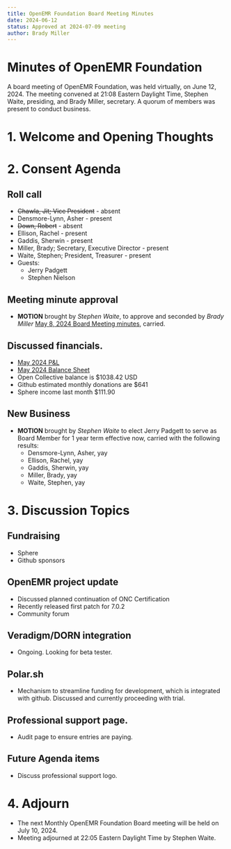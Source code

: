 ```yaml
---
title: OpenEMR Foundation Board Meeting Minutes
date: 2024-06-12
status: Approved at 2024-07-09 meeting
author: Brady Miller
---
```


# Minutes of OpenEMR Foundation

A board meeting of OpenEMR Foundation, was held virtually, on June 12, 2024. The meeting convened at 21:08 Eastern Daylight Time, Stephen Waite, presiding, and Brady Miller, secretary. A quorum of members was present to conduct business.

# 1. Welcome and Opening Thoughts

# 2. Consent Agenda
## Roll call
  - ~~Chawla, Jit; Vice President~~ - absent
  - Densmore-Lynn, Asher - present
  - ~~Down, Robert~~ - absent
  - Ellison, Rachel - present
  - Gaddis, Sherwin - present
  - Miller, Brady; Secretary, Executive Director - present
  - Waite, Stephen; President, Treasurer - present
  - Guests:
    - Jerry Padgett
    - Stephen Nielson

## Meeting minute approval
  - **MOTION** brought by _Stephen Waite_, to approve and seconded by _Brady Miller_ [May 8, 2024 Board Meeting minutes](https://github.com/openemr/foundation-minutes/blob/master/2024-05-08-Board.md), carried.

## Discussed financials.
  - [May 2024 P&L](https://community.open-emr.org/uploads/short-url/npWkBME6lnKjaJQ5VIdgZ74Mvwx.pdf)
  - [May 2024 Balance Sheet](https://community.open-emr.org/uploads/short-url/mIoAl7He2ULbR6NzoAMiiuaC6sa.pdf)
  - Open Collective balance is $1038.42 USD
  - Github estimated monthly donations are $641
  - Sphere income last month $111.90

## New Business
  - **MOTION** brought by _Stephen Waite_ to elect Jerry Padgett to serve as Board Member for 1 year term effective now, carried with the following results:
    - Densmore-Lynn, Asher, yay
    - Ellison, Rachel, yay
    - Gaddis, Sherwin, yay
    - Miller, Brady, yay
    - Waite, Stephen, yay

# 3. Discussion Topics

## Fundraising
  - Sphere
  - Github sponsors

## OpenEMR project update
  - Discussed planned continuation of ONC Certification
  - Recently released first patch for 7.0.2
  - Community forum

## Veradigm/DORN integration
  - Ongoing. Looking for beta tester.

## Polar.sh
  - Mechanism to streamline funding for development, which is integrated with github. Discussed and currently proceeding with trial.

## Professional support page.
  - Audit page to ensure entries are paying.

## Future Agenda items
  - Discuss professional support logo.
  
# 4. Adjourn
  - The next Monthly OpenEMR Foundation Board meeting will be held on July 10, 2024.
  - Meeting adjourned at 22:05 Eastern Daylight Time by Stephen Waite.
